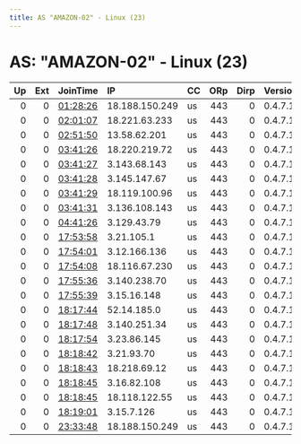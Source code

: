```yaml
---
title: AS "AMAZON-02" - Linux (23)
---
```


# AS: "AMAZON-02" - Linux (23)

|   Up |   Ext | JoinTime                                                                                              | IP             | CC   |   ORp |   Dirp | Version   | Contact                   | Nickname        |   eFamMembers |
|-----:|------:|:------------------------------------------------------------------------------------------------------|:---------------|:-----|------:|-------:|:----------|:--------------------------|:----------------|--------------:|
|    0 |     0 | [01:28:26](https://nusenu.github.io/OrNetStats/w/relay/82BBC81C20E30D8FDBF608155BF1219353E6ECF2.html) | 18.188.150.249 | us   |   443 |      0 | 0.4.7.10  | cheery.zone5993@fastmail. | awst4gtorrelay2 |             1 |
|    0 |     0 | [02:01:07](https://nusenu.github.io/OrNetStats/w/relay/34FF3C5A9153C91FA231254CF89FFAF01213AC7D.html) | 18.221.63.233  | us   |   443 |      0 | 0.4.7.10  | cheery.zone5993@fastmail. | awst4gtorrelay2 |             1 |
|    0 |     0 | [02:51:50](https://nusenu.github.io/OrNetStats/w/relay/2D6145A0BCAD456C87D4A006C7EFF7B4BBD5A2B2.html) | 13.58.62.201   | us   |   443 |      0 | 0.4.7.10  | cheery.zone5993@fastmail. | awst4gtorrelay2 |             1 |
|    0 |     0 | [03:41:26](https://nusenu.github.io/OrNetStats/w/relay/43D299A2AC2AEC0E0CA14AE8A0A835F038C56043.html) | 18.220.219.72  | us   |   443 |      0 | 0.4.7.10  | cheery.zone5993@fastmail. | awst4gtorrelay2 |             1 |
|    0 |     0 | [03:41:27](https://nusenu.github.io/OrNetStats/w/relay/F2B3C95D41EF621045B40804A0E1E8A105CE0A4C.html) | 3.143.68.143   | us   |   443 |      0 | 0.4.7.10  | cheery.zone5993@fastmail. | awst4gtorrelay2 |             1 |
|    0 |     0 | [03:41:28](https://nusenu.github.io/OrNetStats/w/relay/954E015E3FDA65C096D4ABA82048C384B89FF3B4.html) | 3.145.147.67   | us   |   443 |      0 | 0.4.7.10  | cheery.zone5993@fastmail. | awst4gtorrelay2 |             1 |
|    0 |     0 | [03:41:29](https://nusenu.github.io/OrNetStats/w/relay/50CE4C1BD8CFE913D796C8EB3A1C255E51412E9F.html) | 18.119.100.96  | us   |   443 |      0 | 0.4.7.10  | cheery.zone5993@fastmail. | awst4gtorrelay2 |             1 |
|    0 |     0 | [03:41:31](https://nusenu.github.io/OrNetStats/w/relay/88620E49EF18087C7DD971F01B50946B70E3B764.html) | 3.136.108.143  | us   |   443 |      0 | 0.4.7.10  | cheery.zone5993@fastmail. | awst4gtorrelay2 |             1 |
|    0 |     0 | [04:41:26](https://nusenu.github.io/OrNetStats/w/relay/FB09585C34FF821149D628B20C582DDD2AA51996.html) | 3.129.43.79    | us   |   443 |      0 | 0.4.7.10  | cheery.zone5993@fastmail. | awst4gtorrelay2 |             1 |
|    0 |     0 | [17:53:58](https://nusenu.github.io/OrNetStats/w/relay/91C5453E1DD0737828F2A8FF7F6FA5FE5CCF8C66.html) | 3.21.105.1     | us   |   443 |      0 | 0.4.7.10  | cheery.zone5993@fastmail. | awst4gtorrelay2 |             1 |
|    0 |     0 | [17:54:01](https://nusenu.github.io/OrNetStats/w/relay/8EA1C26FFCC125D003E4F39878AC69724532BF8A.html) | 3.12.166.136   | us   |   443 |      0 | 0.4.7.10  | cheery.zone5993@fastmail. | awst4gtorrelay2 |             1 |
|    0 |     0 | [17:54:08](https://nusenu.github.io/OrNetStats/w/relay/C33213E68D89C35D315DA6B03DE34F015467F0E3.html) | 18.116.67.230  | us   |   443 |      0 | 0.4.7.10  | cheery.zone5993@fastmail. | awst4gtorrelay2 |             1 |
|    0 |     0 | [17:55:36](https://nusenu.github.io/OrNetStats/w/relay/916F08EC27E7D55394D54FA221F99B3EE3811C0E.html) | 3.140.238.70   | us   |   443 |      0 | 0.4.7.10  | cheery.zone5993@fastmail. | awst4gtorrelay2 |             1 |
|    0 |     0 | [17:55:39](https://nusenu.github.io/OrNetStats/w/relay/4B0E8953676A4AD4788FCE67EBCD0E52A71038FB.html) | 3.15.16.148    | us   |   443 |      0 | 0.4.7.10  | cheery.zone5993@fastmail. | awst4gtorrelay2 |             1 |
|    0 |     0 | [18:17:44](https://nusenu.github.io/OrNetStats/w/relay/4B809EAE551FF053A390050FC6D0CE73DF531855.html) | 52.14.185.0    | us   |   443 |      0 | 0.4.7.10  | cheery.zone5993@fastmail. | awst4gtorrelay2 |             1 |
|    0 |     0 | [18:17:48](https://nusenu.github.io/OrNetStats/w/relay/D9C60A4B12DF889A561C1E4631001EBF3EE9119F.html) | 3.140.251.34   | us   |   443 |      0 | 0.4.7.10  | cheery.zone5993@fastmail. | awst4gtorrelay2 |             1 |
|    0 |     0 | [18:17:54](https://nusenu.github.io/OrNetStats/w/relay/F08B2FB31EACC9DD7E9459E87C484182E4EC4F08.html) | 3.23.86.145    | us   |   443 |      0 | 0.4.7.10  | cheery.zone5993@fastmail. | awst4gtorrelay2 |             1 |
|    0 |     0 | [18:18:42](https://nusenu.github.io/OrNetStats/w/relay/C5A9CC262C7441BD8B607D4569E9E1C0CD7328D4.html) | 3.21.93.70     | us   |   443 |      0 | 0.4.7.10  | cheery.zone5993@fastmail. | awst4gtorrelay2 |             1 |
|    0 |     0 | [18:18:43](https://nusenu.github.io/OrNetStats/w/relay/B72F5565AEB39C99FF33545376BD36A1B9F1AFE6.html) | 18.218.69.12   | us   |   443 |      0 | 0.4.7.10  | cheery.zone5993@fastmail. | awst4gtorrelay2 |             1 |
|    0 |     0 | [18:18:45](https://nusenu.github.io/OrNetStats/w/relay/BCC569231706D3F5922E249A1B569944EF68F7DA.html) | 3.16.82.108    | us   |   443 |      0 | 0.4.7.10  | cheery.zone5993@fastmail. | awst4gtorrelay2 |             1 |
|    0 |     0 | [18:18:45](https://nusenu.github.io/OrNetStats/w/relay/C743CDB3104715B4A8EAB9FE799F9D22A748F1CB.html) | 18.118.122.55  | us   |   443 |      0 | 0.4.7.10  | cheery.zone5993@fastmail. | awst4gtorrelay2 |             1 |
|    0 |     0 | [18:19:01](https://nusenu.github.io/OrNetStats/w/relay/0272AD0291508E448FF47CC4F22E7E39CA445A09.html) | 3.15.7.126     | us   |   443 |      0 | 0.4.7.10  | cheery.zone5993@fastmail. | awst4gtorrelay2 |             1 |
|    0 |     0 | [23:33:48](https://nusenu.github.io/OrNetStats/w/relay/CFDB1C33982CF81DCE05462BAC6777C34538FA5A.html) | 18.188.150.249 | us   |   443 |      0 | 0.4.7.10  | cheery.zone5993@fastmail. | awst4gtorrelay2 |             1 |
